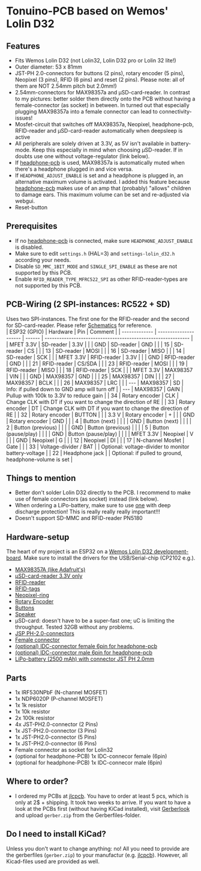 # Tonuino-PCB based on Wemos' Lolin D32

## Features
* Fits Wemos Lolin D32 (not Lolin32, Lolin D32 pro or Lolin 32 lite!)
* Outer diameter: 53 x 81mm
* JST-PH 2.0-connectors for buttons (2 pins), rotary encoder (5 pins), Neopixel (3 pins), RFID (6 pins) and reset (2 pins). Please note: all of them are NOT 2.54mm pitch but 2.0mm!)
* 2.54mm-connectors for MAX98357a and µSD-card-reader. In contrast to my pictures: better solder them directly onto the PCB without having a female-connector (as socket) in between. In turned out that especially plugging MAX98357a into a female connector can lead to connectivity-issues!
* Mosfet-circuit that switches off MAX98357a, Neopixel, headphone-pcb, RFID-reader and µSD-card-reader automatically when deepsleep is active
* All peripherals are solely driven at 3.3V, as 5V isn't available in battery-mode. Keep this especially in mind when choosing µSD-reader. If in doubts use one without voltage-regulator (link below).
* If [headphone-pcb](https://github.com/biologist79/Tonuino-ESP32-I2S/tree/master/PCBs/Headphone%20with%20PCM5102a%20and%20TDA1308) is used, MAX98357a is automatically muted when there's a headphone plugged in and vice versa.
* If `HEADPHONE_ADJUST_ENABLE` is set and a headphone is plugged in, an alternative maximum volume is activated. I added this feature because [headphone-pcb](https://github.com/biologist79/Tonuino-ESP32-I2S/tree/master/PCBs/Headphone%20with%20PCM5102a%20and%20TDA1308) makes use of an amp that (probably) "allows" children to damage ears. This maximum volume can be set and re-adjusted via webgui.
* Reset-button

## Prerequisites
* If no [headphone-pcb](https://github.com/biologist79/Tonuino-ESP32-I2S/tree/master/PCBs/Headphone%20with%20PCM5102a%20and%20TDA1308) is connected, make sure `HEADPHONE_ADJUST_ENABLE` is disabled.
* Make sure to edit `settings.h` (HAL=3) and `settings-lolin_d32.h` according your needs.
* Disable `SD_MMC_1BIT_MODE` and `SINGLE_SPI_ENABLE` as these are not supported by this PCB.
* Enable `RFID_READER_TYPE_MFRC522_SPI` as other RFID-reader-types are not supported by this PCB.

## PCB-Wiring (2 SPI-instances: RC522 + SD)
Uses two SPI-instances. The first one for the RFID-reader and the second for SD-card-reader. Please refer [Schematics](Pictures/Schematics.pdf) for reference.<br />
| ESP32 (GPIO)  | Hardware              | Pin    | Comment                                                      |
| ------------- | --------------------- | ------ | ------------------------------------------------------------ |
| MFET 3.3V     | SD-reader             | 3.3V   |                                                              |
| GND           | SD-reader             | GND    |                                                              |
| 15            | SD-reader             | CS     |                                                              |
| 13            | SD-reader             | MOSI   |                                                              |
| 16            | SD-reader             | MISO   |                                                              |
| 14            | SD-reader             | SCK    |                                                              |
| MFET 3.3V     | RFID-reader           | 3.3V   |                                                              |
| GND           | RFID-reader           | GND    |                                                              |
| 21            | RFID-reader           | CS/SDA |                                                              |
| 23            | RFID-reader           | MOSI   |                                                              |
| 19            | RFID-reader           | MISO   |                                                              |
| 18            | RFID-reader           | SCK    |                                                              |
| MFET 3.3V     | MAX98357              | VIN    |                                                              |
| GND           | MAX98357              | GND    |                                                              |
| 25            | MAX98357              | DIN    |                                                              |
| 27            | MAX98357              | BCLK   |                                                              |
| 26            | MAX98357              | LRC    |                                                              |
| ---           | MAX98357              | SD     | Info: if pulled down to GND amp will turn off                |
| ---           | MAX98357              | GAIN   | Pullup with 100k to 3.3V to reduce gain                      |
| 34            | Rotary encoder        | CLK    | Change CLK with DT if you want to change the direction of RE |
| 33            | Rotary encoder        | DT     | Change CLK with DT if you want to change the direction of RE |
| 32            | Rotary encoder        | BUTTON |                                                              |
| 3.3 V         | Rotary encoder        | +      |                                                              |
| GND           | Rotary encoder        | GND    |                                                              |
| 4             | Button (next)         |        |                                                              |
| GND           | Button (next)         |        |                                                              |
| 2             | Button (previous)     |        |                                                              |
| GND           | Button (previous)     |        |                                                              |
| 5             | Button (pause/play)   |        |                                                              |
| GND           | Button (pause/play)   |        |                                                              |
| MFET 3.3V     | Neopixel              | V      |                                                              |
| GND           | Neopixel              | G      |                                                              |
| 12            | Neopixel              | DI     |                                                              |
| 17            | N-channel Mosfet      | Gate   |                                                              |
| 33            | Voltage-divider / BAT |        | Optional: voltage-divider to monitor battery-voltage         |
| 22            | Headphone jack        |        | Optional: if pulled to ground, headphone-volume is set       |

## Things to mention
* Better don't solder Lolin D32 directly to the PCB. I recommend to make use of female connectors (as socket) instead (link below).
* When ordering a LiPo-battery, make sure to use [one](https://www.eremit.de/p/eremit-3-7v-2500mah-lipo-104050-jst-ph-2-0mm) with deep discharge protection! This is really really really important!!!
* Doesn't support SD-MMC and RFID-reader PN5180

## Hardware-setup
The heart of my project is an ESP32 on a [Wemos Lolin D32 development-board](https://de.aliexpress.com/item/32808551116.html). Make sure to install the drivers for the USB/Serial-chip (CP2102 e.g.).
* [MAX98357A (like Adafruit's)](https://de.aliexpress.com/item/32999952454.html)
* [µSD-card-reader 3.3V only](https://www.ebay.de/itm/Micro-SPI-Kartenleser-Card-Reader-2GB-SD-8GB-SDHC-Card-3-3V-ESP8266-Arduino-NEU/333796577968)
* [RFID-reader](https://www.amazon.de/AZDelivery-Reader-Arduino-Raspberry-gratis/dp/B074S8MRQ7)
* [RFID-tags](https://www.amazon.de/AZDelivery-Keycard-56MHz-Schlüsselkarte-Karte/dp/B07TVJPTM7)
* [Neopixel-ring](https://de.aliexpress.com/item/32673883645.html)
* [Rotary Encoder](https://de.aliexpress.com/item/33041814942.html)
* [Buttons](https://de.aliexpress.com/item/32896285438.html)
* [Speaker](https://www.visaton.de/de/produkte/chassiszubehoer/breitband-systeme/fr-7-4-ohm)
* µSD-card: doesn't have to be a super-fast one; uC is limiting the throughput. Tested 32GB without any problems.
* [JSP PH-2.0-connectors](https://de.aliexpress.com/item/32968344273.html)
* [Female connector](https://de.aliexpress.com/item/32724478308.html)
* [(optional) IDC-connector female 6pin for headphone-pcb](https://de.aliexpress.com/item/33029492417.html)
* [(optional) IDC-connector male 6pin for headphone-pcb](https://de.aliexpress.com/item/1005001400147026.html)
* [LiPo-battery (2500 mAh) with connector JST PH 2.0mm](https://www.eremit.de/p/eremit-3-7v-2500mah-lipo-104050-jst-ph-2-0mm)

## Parts
* 1x IRF530NPbF (N-channel MOSFET)
* 1x NDP6020P (P-channel MOSFET)
* 1x 1k resistor
* 1x 10k resistor
* 2x 100k resistor
* 4x JST-PH2.0-connector (2 Pins)
* 1x JST-PH2.0-connector (3 Pins)
* 1x JST-PH2.0-connector (5 Pins)
* 1x JST-PH2.0-connector (6 Pins)
* Female connector as socket for Lolin32
* (optional for headphone-PCB) 1x IDC-connecor female (6pin)
* (optional for headphone-PCB) 1x IDC-connecor male (6pin)

## Where to order?
* I ordered my PCBs at [jlcpcb](https://jlcpcb.com/). You have to order at least 5 pcs, which is only at 2$ + shipping. It took two weeks to arrive. If you want to have a look at the PCBs first (without having KiCad installed), visit [Gerberlook](https://www.gerblook.org/) and upload `gerber.zip` from the Gerberfiles-folder.

## Do I need to install KiCad?
Unless you don't want to change anything: no! All you need to provide are the gerberfiles (`gerber.zip`) to your manufactur (e.g. [jlcpcb](https://jlcpcb.com/)). However, all Kicad-files used are provided as well.

